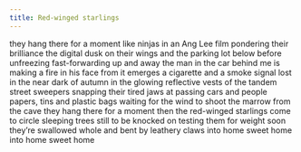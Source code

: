 ```yaml
---
title: Red-winged starlings
---
```


they hang there for a moment like ninjas in an Ang Lee film pondering their brilliance the digital dusk on their wings and the parking lot below before unfreezing fast-forwarding up and away the man in the car behind me is making a fire in his face from it emerges a cigarette and a smoke signal lost in the near dark of autumn in the glowing reflective vests of the tandem street sweepers snapping their tired jaws at passing cars and people papers, tins and plastic bags waiting for the wind to shoot the marrow from the cave they hang there for a moment then the red-winged starlings come to circle sleeping trees still to be knocked on testing them for weight soon they’re swallowed whole and bent by leathery claws into home sweet home into home sweet home
